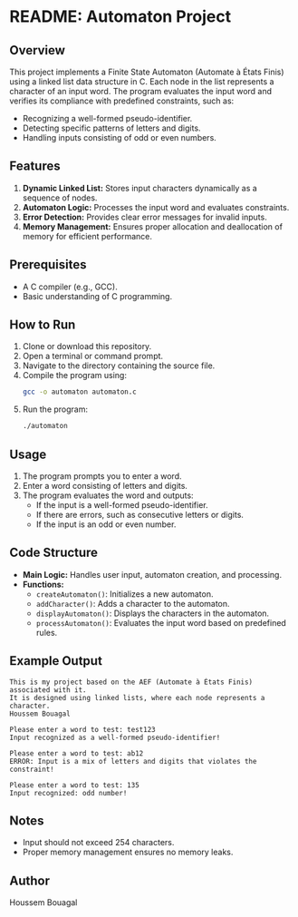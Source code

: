 # README: Automaton Project

## Overview
This project implements a Finite State Automaton (Automate à États Finis) using a linked list data structure in C. Each node in the list represents a character of an input word. The program evaluates the input word and verifies its compliance with predefined constraints, such as:

- Recognizing a well-formed pseudo-identifier.
- Detecting specific patterns of letters and digits.
- Handling inputs consisting of odd or even numbers.

## Features
1. **Dynamic Linked List:** Stores input characters dynamically as a sequence of nodes.
2. **Automaton Logic:** Processes the input word and evaluates constraints.
3. **Error Detection:** Provides clear error messages for invalid inputs.
4. **Memory Management:** Ensures proper allocation and deallocation of memory for efficient performance.

## Prerequisites
- A C compiler (e.g., GCC).
- Basic understanding of C programming.

## How to Run
1. Clone or download this repository.
2. Open a terminal or command prompt.
3. Navigate to the directory containing the source file.
4. Compile the program using:
   ```bash
   gcc -o automaton automaton.c
   ```
5. Run the program:
   ```bash
   ./automaton
   ```

## Usage
1. The program prompts you to enter a word.
2. Enter a word consisting of letters and digits.
3. The program evaluates the word and outputs:
   - If the input is a well-formed pseudo-identifier.
   - If there are errors, such as consecutive letters or digits.
   - If the input is an odd or even number.

## Code Structure
- **Main Logic:** Handles user input, automaton creation, and processing.
- **Functions:**
  - `createAutomaton()`: Initializes a new automaton.
  - `addCharacter()`: Adds a character to the automaton.
  - `displayAutomaton()`: Displays the characters in the automaton.
  - `processAutomaton()`: Evaluates the input word based on predefined rules.

## Example Output
```text
This is my project based on the AEF (Automate à États Finis) associated with it.
It is designed using linked lists, where each node represents a character.
Houssem Bouagal

Please enter a word to test: test123
Input recognized as a well-formed pseudo-identifier!

Please enter a word to test: ab12
ERROR: Input is a mix of letters and digits that violates the constraint!

Please enter a word to test: 135
Input recognized: odd number!
```

## Notes
- Input should not exceed 254 characters.
- Proper memory management ensures no memory leaks.

## Author
Houssem Bouagal


